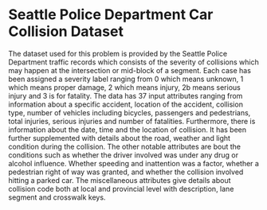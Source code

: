 # Seattle Police Department Car Collision Dataset

The dataset used for this problem is provided by the Seattle Police Department traffic records which consists of the severity of collisions which may happen at the intersection or mid-block of a segment. Each case has been assigned a severity label ranging from 0 which means unknown, 1 which means proper damage, 2 which means injury, 2b means serious injury and 3 is for fatality. The data has 37 input attributes ranging from information about a specific accident, location of the accident, collision type, number of vehicles including bicycles, passengers and pedestrians, total injuries, serious injuries and number of fatalities. Furthermore, there is information about the date, time and the location of collision. It has been further supplemented with details about the road, weather and light condition during the collision. The other notable attributes are bout the conditions such as whether the driver involved was under any drug or alcohol influence. Whether speeding and inattention was a factor, whether a pedestrian right of way was granted, and whether the collision involved hitting a parked car.  The miscellaneous attributes give details about collision code both at local and provincial level with description, lane segment and crosswalk keys.
